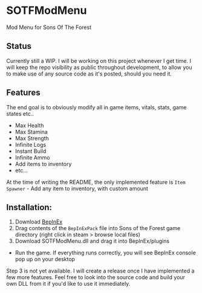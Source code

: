 # SOTFModMenu
Mod Menu for Sons Of The Forest

## Status
Currently still a WIP. I will be working on this project whenever I get time. I will keep the repo visibility as public throughout development, to allow you to make use of any source code as it's posted, should you need it.

## Features
The end goal is to obviously modify all in game items, vitals, stats, game states etc..

* Max Health
* Max Stamina
* Max Strength
* Infinite Logs
* Instant Build
* Infinite Ammo
* Add items to inventory
* etc...

At the time of writing the README, the only implemented feature is `Item Spawner` - Add any item to inventory, with custom amount

## Installation:

1. Download [BepInEx](https://thunderstore.io/c/sons-of-the-forest/p/BepInEx/BepInExPack_IL2CPP/)
2. Drag contents of the `BepInExPack` file into Sons of the Forest game directory (right click in steam > browse local files)
3. Download SOTFModMenu.dll and drag it into BepInEx/plugins

* Run the game. If everything runs correctly, you will see BepInEx console pop up on your desktop

Step 3 is not yet available. I will create a release once I have implemented a few more features. Feel free to look into the source code and build your own DLL from it if you'd like to use it immediately.
